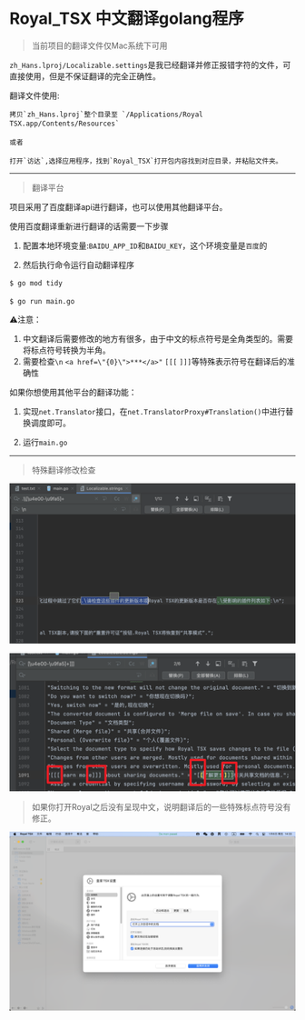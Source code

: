 # Royal_TSX 中文翻译golang程序

> 当前项目的翻译文件仅Mac系统下可用

`zh_Hans.lproj/Localizable.settings`是我已经翻译并修正报错字符的文件，可直接使用，但是不保证翻译的完全正确性。

翻译文件使用:

```text
拷贝`zh_Hans.lproj`整个目录至 `/Applications/Royal TSX.app/Contents/Resources`

或者

打开`访达`,选择应用程序，找到`Royal_TSX`打开包内容找到对应目录，并粘贴文件夹。
```

---

> 翻译平台

项目采用了百度翻译api进行翻译，也可以使用其他翻译平台。

使用百度翻译重新进行翻译的话需要一下步骤

1. 配置本地环境变量:`BAIDU_APP_ID`和`BAIDU_KEY`，这个环境变量是`百度`的

2. 然后执行命令运行自动翻译程序
```text
$ go mod tidy

$ go run main.go
```

⚠️注意：

1. 中文翻译后需要修改的地方有很多，由于中文的标点符号是全角类型的。需要将标点符号转换为半角。
2. 需要检查`\n` `<a href=\"{0}\">***</a>"` `[[[` `]]]`等特殊表示符号在翻译后的准确性


如果你想使用其他平台的翻译功能：

1. 实现`net.Translator`接口，在`net.TranslatorProxy#Translation()`中进行替换调度即可。

2. 运行`main.go`


---
>特殊翻译修改检查

![img/img1.png](img/img1.png)

![img/img2.png](img/img2.png)

>如果你打开Royal之后没有呈现中文，说明翻译后的一些特殊标点符号没有修正。

![img/img3.png](img/img3.png)